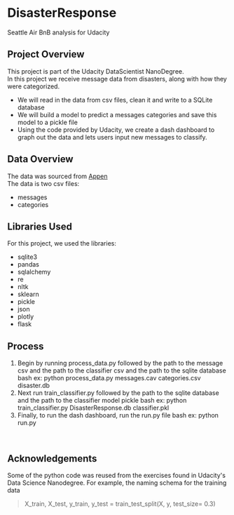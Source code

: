 # DisasterResponse
Seattle Air BnB analysis for Udacity  

## Project Overview  
This project is part of the Udacity DataScientist NanoDegree.  
In this project we receive message data from disasters, along with how they were categorized.
 * We will read in the data from csv files, clean it and write to a SQLite database
 * We will build a model to predict a messages categories and save this model to a pickle file
 * Using the code provided by Udacity, we create a dash dashboard to graph out the data and lets users input new messages to classify.

## Data Overview  
The data was sourced from [Appen](https://www.figure-eight.com/)  
The data is two csv files:
 * messages
 * categories 


## Libraries Used 
For this project, we used the libraries:  
 * sqlite3
 * pandas  
 * sqlalchemy  
 * re  
 * nltk  
 * sklearn
 * pickle
 * json
 * plotly
 * flask




## Process  
1) Begin by running process_data.py followed by the path to the message csv and the path to the classifier csv and the path to the sqlite database
bash ex: python process_data.py messages.cav categories.csv disaster.db
2) Next run train_classifier.py followed by the path to the sqlite database and the path to the classifier model pickle
bash ex: python train_classifier.py DisasterResponse.db classifier.pkl
3) Finally, to run the dash dashboard, run the run.py file
bash ex: python run.py

&nbsp;&nbsp;&nbsp;&nbsp;


## Acknowledgements

Some of the python code was reused from the exercises found in Udacity's Data Science Nanodegree.
For example, the naming schema for the training data 

> X_train, X_test, y_train, y_test = train_test_split(X, y, test_size= 0.3)


